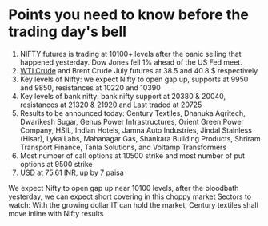 # Points you need to know before the trading day's bell
1. NIFTY futures is trading at 10100+ levels after the panic selling that happened yesterday. Dow Jones fell 1% ahead of the US Fed meet.
2. [WTI Crude](https://github.com/gauravkumar28/TrademanzaWebPages/blob/master/docs/glossaries/wti.html) and Brent Crude July futures at 38.5 and 40.8 $ respectively
3. Key levels of Nifty: we expect Nifty to open gap up, supports at 9950 and 9850, resistances at 10220 and 10390
4. Key levels of bank nifty: bank nifty support at 20380 & 20040, resistances at 21320 & 21920 and Last traded at 20725
5. Results to be announced today: Century Textiles, Dhanuka Agritech, Dwarikesh Sugar, Genus Power Infrastructures, Orient Green Power Company, HSIL, Indian Hotels, Jamna Auto Industries, Jindal Stainless (Hisar), Lyka Labs, Mahanagar Gas, Shankara Building Products, Shriram Transport Finance, Tanla Solutions, and Voltamp Transformers
6. Most number of call options at 10500 strike and most number of put options at 9500 strike
7. USD at 75.61 INR, up by 7 paisa

We expect Nifty to open gap up near 10100 levels, after the bloodbath yesterday, we can expect short covering in this choppy market 
Sectors to watch: With the growing dollar IT can hold the market, Century textiles shall move inline with Nifty results
